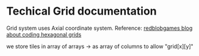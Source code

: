 # Techical Grid documentation


Grid system uses Axial coordinate system. Reference:
[redblobgames blog about coding hexagonal grids](https://www.redblobgames.com/grids/hexagons/)



we store tiles in array of arrays -> as array of columns to allow "grid[x][y]"
